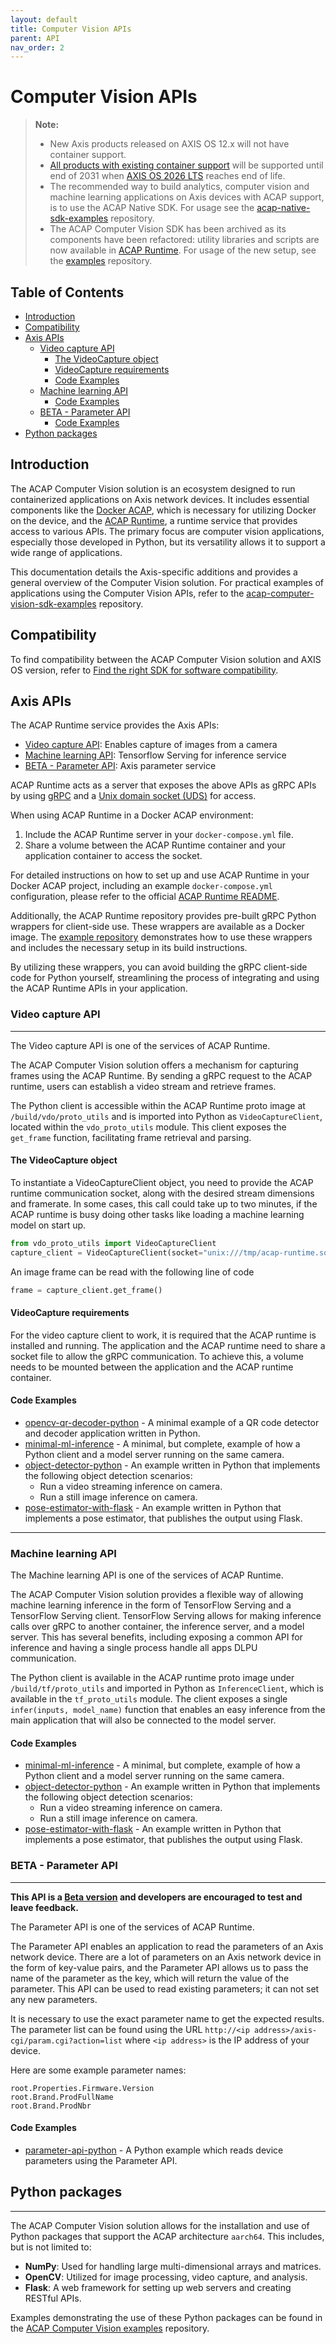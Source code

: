```yaml
---
layout: default
title: Computer Vision APIs
parent: API
nav_order: 2
---
```


# Computer Vision APIs

> **Note:**
>
> - New Axis products released on AXIS OS 12.x will not have container support.
> - [All products with existing container support](https://www.axis.com/support/tools/product-selector/shared/%5B%7B%22index%22%3A%5B10%2C0%5D%2C%22value%22%3A%22ARTPEC-8%22%7D%2C%7B%22index%22%3A%5B10%2C2%5D%2C%22value%22%3A%22Yes%22%7D%5D)
>   will be supported until end of 2031 when [AXIS OS 2026 LTS](https://help.axis.com/en-us/axis-os) reaches end of life.
> - The recommended way to build analytics, computer vision and machine learning applications on Axis devices with ACAP support,
>   is to use the ACAP Native SDK. For usage see the [acap-native-sdk-examples](https://github.com/AxisCommunications/acap-native-sdk-examples)
>   repository.
> - The ACAP Computer Vision SDK has been archived as its components have been refactored:
>   utility libraries and scripts are now available in [ACAP Runtime](https://github.com/AxisCommunications/acap-runtime).
>   For usage of the new setup, see the [examples](https://github.com/AxisCommunications/acap-computer-vision-sdk-examples)
>   repository.

<!-- omit in toc -->
## Table of Contents

- [Introduction](#introduction)
- [Compatibility](#compatibility)
- [Axis APIs](#axis-apis)
  - [Video capture API](#video-capture-api)
    - [The VideoCapture object](#the-videocapture-object)
    - [VideoCapture requirements](#videocapture-requirements)
    - [Code Examples](#code-examples)
  - [Machine learning API](#machine-learning-api)
    - [Code Examples](#code-examples-1)
  - [BETA - Parameter API](#beta---parameter-api)
    - [Code Examples](#code-examples-2)
- [Python packages](#python-packages)

## Introduction

The ACAP Computer Vision solution is an ecosystem designed to run containerized applications on Axis network devices.
It includes essential components like the [Docker ACAP](https://github.com/AxisCommunications/docker-acap), which is necessary for utilizing Docker on the device,
and the [ACAP Runtime](https://github.com/AxisCommunications/acap-runtime), a runtime service that provides access to various APIs.
The primary focus are computer vision applications, especially those developed in Python, but its versatility allows it to support a wide range of applications.

This documentation details the Axis-specific additions and provides a general overview of the Computer Vision solution.
For practical examples of applications using the Computer Vision APIs, refer to the [acap-computer-vision-sdk-examples](https://github.com/AxisCommunications/acap-computer-vision-sdk-examples) repository.

## Compatibility

To find compatibility between the ACAP Computer Vision solution and AXIS OS version,
refer to [Find the right SDK for software compatibility](../axis-devices-and-compatibility/#find-the-right-sdk-for-software-compatibility).

## Axis APIs

The ACAP Runtime service provides the Axis APIs:

- [Video capture API](#video-capture-api): Enables capture of images from a camera
- [Machine learning API](#machine-learning-api): Tensorflow Serving for inference service
- [BETA - Parameter API](#beta---parameter-api): Axis parameter service

ACAP Runtime acts as a server that exposes the above APIs as gRPC APIs by using [gRPC](https://grpc.io) and a [Unix domain socket (UDS)](https://grpc.github.io/grpc/cpp/md_doc_naming.html) for access.

When using ACAP Runtime in a Docker ACAP environment:

1. Include the ACAP Runtime server in your `docker-compose.yml` file.
2. Share a volume between the ACAP Runtime container and your application container to access the socket.

For detailed instructions on how to set up and use ACAP Runtime in your Docker ACAP project, including an example `docker-compose.yml` configuration, please refer to the official [ACAP Runtime README](https://github.com/AxisCommunications/acap-runtime?tab=readme-ov-file#usage).

Additionally, the ACAP Runtime repository provides pre-built gRPC Python wrappers for client-side use. These wrappers are available as a Docker image. The [example repository](https://github.com/AxisCommunications/acap-computer-vision-sdk-examples) demonstrates how to use these wrappers and includes the necessary setup in its build instructions.

By utilizing these wrappers, you can avoid building the gRPC client-side code for Python yourself, streamlining the process of integrating and using the ACAP Runtime APIs in your application.

### Video capture API
---


The Video capture API is one of the services of ACAP Runtime.

The ACAP Computer Vision solution offers a mechanism for capturing frames using the ACAP Runtime. By sending a gRPC request to the ACAP runtime, users can establish a video stream and retrieve frames.

The Python client is accessible within the ACAP Runtime proto image at `/build/vdo/proto_utils` and is imported into Python as `VideoCaptureClient`, located within the `vdo_proto_utils` module. This client exposes the `get_frame` function, facilitating frame retrieval and parsing.

#### The VideoCapture object

To instantiate a VideoCaptureClient object, you need to provide the ACAP runtime communication socket, along with the desired stream dimensions and framerate.
In some cases, this call could take up to two minutes, if the ACAP runtime is busy doing other tasks like loading a machine learning model on start up.

```python
from vdo_proto_utils import VideoCaptureClient
capture_client = VideoCaptureClient(socket="unix:///tmp/acap-runtime.sock", stream_width=224, stream_height=224, stream_framerate=10)
```

An image frame can be read with the following line of code

```python
frame = capture_client.get_frame()
```

#### VideoCapture requirements

For the video capture client to work, it is required that the ACAP runtime is installed and running.
The application and the ACAP runtime need to share a socket file to allow the gRPC communication.
To achieve this, a volume needs to be mounted between the application and the ACAP runtime container.

#### Code Examples

- [opencv-qr-decoder-python](https://github.com/AxisCommunications/acap-computer-vision-sdk-examples-staging/blob/main/opencv-qr-decoder-python/docker-compose.yml) - A minimal example of a QR code detector and decoder application written in Python.
- [minimal-ml-inference](https://github.com/AxisCommunications/acap-computer-vision-sdk-examples/tree/main/minimal-ml-inference) - A minimal, but complete, example of how a Python client and a model server running on the same camera.
- [object-detector-python](https://github.com/AxisCommunications/acap-computer-vision-sdk-examples/tree/main/object-detector-python) - An example written in Python that implements the following object detection scenarios:
  - Run a video streaming inference on camera.
  - Run a still image inference on camera.
- [pose-estimator-with-flask](https://github.com/AxisCommunications/acap-computer-vision-sdk-examples/tree/main/pose-estimator-with-flask) - An example written in Python that implements a pose estimator, that publishes the output using Flask.

---

### Machine learning API

The Machine learning API is one of the services of ACAP Runtime.

The ACAP Computer Vision solution provides a flexible way of allowing machine learning inference in the form of TensorFlow Serving and a TensorFlow Serving client. TensorFlow Serving allows for making inference calls over gRPC to another container, the inference server, and a model server. This has several benefits, including exposing a common API for inference and having a single process handle all apps DLPU communication.

The Python client is available in the ACAP runtime proto image under `/build/tf/proto_utils` and imported in Python as `InferenceClient`, which is available in the `tf_proto_utils` module. The client exposes a single `infer(inputs, model_name)` function that enables an easy inference from the main application that will also be connected to the model server.

#### Code Examples

- [minimal-ml-inference](https://github.com/AxisCommunications/acap-computer-vision-sdk-examples/tree/main/minimal-ml-inference) - A minimal, but complete, example of how a Python client and a model server running on the same camera.
- [object-detector-python](https://github.com/AxisCommunications/acap-computer-vision-sdk-examples/tree/main/object-detector-python) - An example written in Python that implements the following object detection scenarios:
  - Run a video streaming inference on camera.
  - Run a still image inference on camera.
- [pose-estimator-with-flask](https://github.com/AxisCommunications/acap-computer-vision-sdk-examples/tree/main/pose-estimator-with-flask) - An example written in Python that implements a pose estimator, that publishes the output using Flask.

### BETA - Parameter API
---


**This API is a [Beta version](./beta-api) and developers are encouraged to test and leave feedback.**

The Parameter API is one of the services of ACAP Runtime.

The Parameter API enables an application to read the parameters of an Axis network device. There are a lot of parameters on an Axis network device in the form of key-value pairs, and the Parameter API allows us to pass the name of the parameter as the key, which will return the value of the parameter. This API can be used to read existing parameters; it can not set any new parameters.

It is necessary to use the exact parameter name to get the expected results. The parameter list can be found using the URL `http://<ip address>/axis-cgi/param.cgi?action=list` where `<ip address>` is the IP address of your device.

Here are some example parameter names:

```text
root.Properties.Firmware.Version
root.Brand.ProdFullName
root.Brand.ProdNbr
```

#### Code Examples

- [parameter-api-python](https://github.com/AxisCommunications/acap-computer-vision-sdk-examples/tree/main/parameter-api-python) - A Python example which reads device parameters using the Parameter API.

## Python packages
---


The ACAP Computer Vision solution allows for the installation and use of Python packages that support the ACAP architecture `aarch64`. This includes, but is not limited to:

- **NumPy**: Used for handling large multi-dimensional arrays and matrices.
- **OpenCV**: Utilized for image processing, video capture, and analysis.
- **Flask**: A web framework for setting up web servers and creating RESTful APIs.

Examples demonstrating the use of these Python packages can be found in the [ACAP Computer Vision examples](https://github.com/AxisCommunications/acap-computer-vision-sdk-examples) repository.
